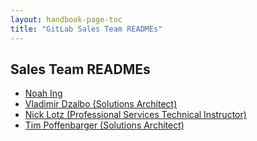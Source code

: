 ```yaml
---
layout: handbook-page-toc
title: "GitLab Sales Team READMEs"
---
```


## Sales Team READMEs

- [Noah Ing](/handbook/sales/readmes/noah-ing.html)
- [Vladimir Dzalbo (Solutions Architect)](https://gitlab.com/dzalbo/dzalbo/-/blob/main/README.md)
- [Nick Lotz (Professional Services Technical Instructor)](/handbook/sales/readmes/nick-lotz/)
- [Tim Poffenbarger (Solutions Architect)](/handbook/sales/readmes/tim-poffenbarger.html)
